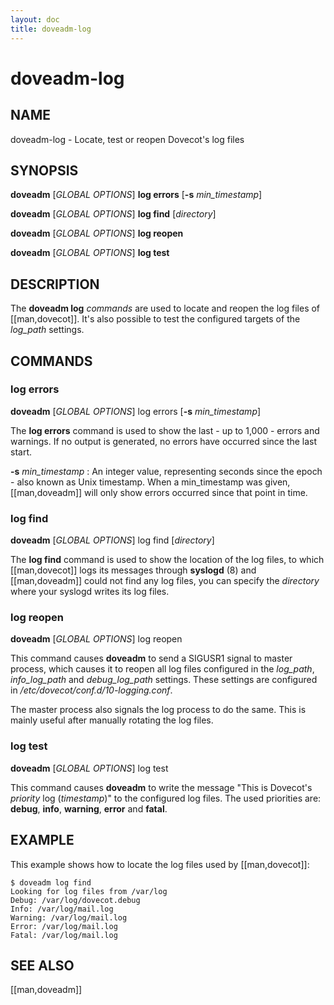 ```yaml
---
layout: doc
title: doveadm-log
---
```


# doveadm-log

## NAME

doveadm-log - Locate, test or reopen Dovecot's log files

## SYNOPSIS

**doveadm** [*GLOBAL OPTIONS*] **log errors** [**-s** *min_timestamp*]

**doveadm** [*GLOBAL OPTIONS*] **log find** [*directory*]

**doveadm** [*GLOBAL OPTIONS*] **log reopen**

**doveadm** [*GLOBAL OPTIONS*] **log test**

## DESCRIPTION

The **doveadm log** *commands* are used to locate and reopen the log
files of [[man,dovecot]]. It's also possible to test the configured
targets of the *log_path* settings.

<!-- @include: include/global-options.inc -->

## COMMANDS

### log errors

**doveadm** [*GLOBAL OPTIONS*] log errors [**-s** *min_timestamp*]

The **log errors** command is used to show the last - up to 1,000 -
errors and warnings. If no output is generated, no errors have occurred
since the last start.

**-s** *min_timestamp*
:   An integer value, representing seconds since the epoch - also known
    as Unix timestamp. When a min_timestamp was given, [[man,doveadm]]
    will only show errors occurred since that point in time.

### log find

**doveadm** [*GLOBAL OPTIONS*] log find [*directory*]

The **log find** command is used to show the location of the log files,
to which [[man,dovecot]]
logs its messages through **syslogd** (8) and [[man,doveadm]] could
not find any log files, you can specify the *directory* where your
syslogd writes its log files.

### log reopen

**doveadm** [*GLOBAL OPTIONS*] log reopen

This command causes **doveadm** to send a SIGUSR1 signal to master
process, which causes it to reopen all log files configured in the
*log_path*, *info_log_path* and *debug_log_path* settings. These
settings are configured in */etc/dovecot/conf.d/10-logging.conf*.

The master process also signals the log process to do the same. This
is mainly useful after manually rotating the log files.

### log test

**doveadm** [*GLOBAL OPTIONS*] log test

This command causes **doveadm** to write the message "This is Dovecot's
*priority* log (*timestamp*)" to the configured log files. The used
priorities are: **debug**, **info**, **warning**, **error** and
**fatal**.

## EXAMPLE

This example shows how to locate the log files used by [[man,dovecot]]:

```console
$ doveadm log find
Looking for log files from /var/log
Debug: /var/log/dovecot.debug
Info: /var/log/mail.log
Warning: /var/log/mail.log
Error: /var/log/mail.log
Fatal: /var/log/mail.log
```

<!-- @include: include/reporting-bugs.inc -->

## SEE ALSO

[[man,doveadm]]
